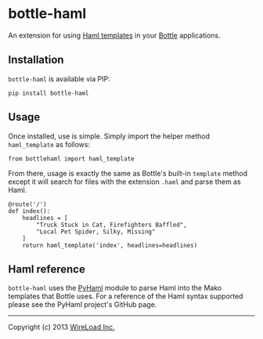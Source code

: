 # bottle-haml

An extension for using [Haml templates](http://haml.info/) in your [Bottle](http://bottlepy.org) applications.

## Installation

`bottle-haml` is available via PIP:

    pip install bottle-haml

## Usage

Once installed, use is simple. Simply import the helper method `haml_template` as follows:

    from bottlehaml import haml_template

From there, usage is exactly the same as Bottle's built-in `template` method except it will search for files with the extension `.haml` and parse them as Haml.

    @route('/')
    def index():
        headlines = [
            "Truck Stuck in Cat, Firefighters Baffled",
            "Local Pet Spider, Silky, Missing"
        ]
        return haml_template('index', headlines=headlines)

## Haml reference

`bottle-haml` uses the [PyHaml](https://github.com/mikeboers/PyHAML) module to parse Haml into the Mako templates that Bottle uses. For a reference of the Haml syntax supported please see the PyHaml project's GitHub page.

- - -

Copyright (c) 2013 [WireLoad Inc.](http://www.wireload.com/)